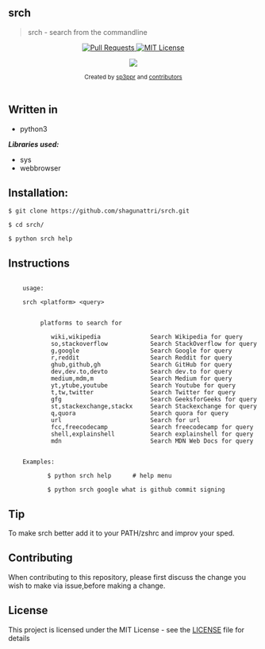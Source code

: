 ## srch

>srch - search from the commandline


<p align="center">
  <a href="https://github.com/shagunattri/pwgen/pulls">
    <img src="https://img.shields.io/badge/PRs-welcome-brightgreen.svg?longCache=true" alt="Pull Requests">
  </a>
  <a href="LICENSE">
    <img src="https://img.shields.io/badge/License-MIT-lightgrey.svg?longCache=true" alt="MIT License">
  </a>
</p>

<p align="center">
  <a href="https://twitter.com/sp3ppr" target="_blank">
    <img src="https://img.shields.io/twitter/follow/sp3ppr.svg?logo=twitter">
  </a>
</p>

<div align="center">
  <sub>Created by
  <a href="https://twitter.com/sp3ppr">sp3ppr</a> and
  <a href="https://github.com/shagunattri/pwGen/graphs/contributors">contributors</a>
</div>

<br>



## Written in
- python3


***Libraries used:***
- sys
- webbrowser


## Installation:

```console
$ git clone https://github.com/shagunattri/srch.git

$ cd srch/

$ python srch help
```

## Instructions

```console

    usage:
    
    srch <platform> <query>


         platforms to search for

            wiki,wikipedia              Search Wikipedia for query
            so,stackoverflow            Search StackOverflow for query
            g,google                    Search Google for query
            r,reddit                    Search Reddit for query
            ghub,github,gh              Search GitHub for query
            dev,dev.to,devto            Search dev.to for query
            medium,mdm,m                Search Medium for query
            yt,ytube,youtube            Search Youtube for query
            t,tw,twitter                Search Twitter for query
            gfg                         Search GeeksforGeeks for query
            st,stackexchange,stackx     Search Stackexchange for query
            q,quora                     Search quora for query
            url                         Search for url
            fcc,freecodecamp            Search freecodecamp for query 
            shell,explainshell          Search explainshell for query
            mdn                         Search MDN Web Docs for query


    Examples:

           $ python srch help      # help menu
            
           $ python srch google what is github commit signing
```

## Tip

To make srch better add it to your PATH/zshrc and improv your sped.

## Contributing

When contributing to this repository, please first discuss the change you wish to make via issue,before making a change.


## License

This project is licensed under the MIT License - see the [LICENSE](LICENSE) file for details
